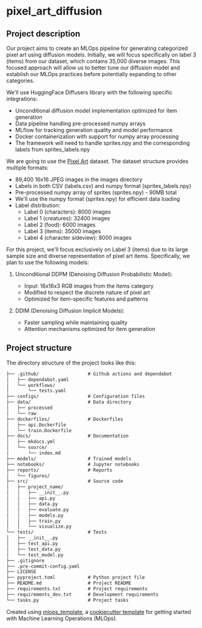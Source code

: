 # pixel_art_diffusion

## Project description
Our project aims to create an MLOps pipeline for generating categorized pixel art using diffusion models. Initially, we will focus specifically on label 3 (items) from our dataset, which contains 35,000 diverse images. This focused approach will allow us to better tune our diffusion model and establish our MLOps practices before potentially expanding to other categories.

We'll use HuggingFace Diffusers library with the following specific integrations:
- Unconditional diffusion model implementation optimized for item generation
- Data pipeline handling pre-processed numpy arrays
- MLflow for tracking generation quality and model performance
- Docker containerization with support for numpy array processing
- The framework will need to handle sprites.npy and the corresponding labels from sprites_labels.npy

We are going to use the [Pixel Art](https://www.kaggle.com/datasets/ebrahimelgazar/pixel-art) dataset. The dataset structure provides multiple formats:
- 89,400 16x16 JPEG images in the images directory
- Labels in both CSV (labels.csv) and numpy format (sprites_labels.npy)
- Pre-processed numpy array of sprites (sprites.npy) - 90MB total
- We'll use the numpy format (sprites.npy) for efficient data loading
- Label distribution:
    - Label 0 (characters): 8000 images
    - Label 1 (creatures): 32400 images
    - Label 2 (food): 6000 images
    - Label 3 (items): 35000 images
    - Label 4 (character sideview): 8000 images

For this project, we'll focus exclusively on Label 3 (items) due to its large sample size and diverse representation of pixel art items.
Specifically, we plan to use the following models:

1. Unconditional DDPM (Denoising Diffusion Probabilistic Model):
    - Input: 16x16x3 RGB images from the items category
    - Modified to respect the discrete nature of pixel art
    - Optimized for item-specific features and patterns

2. DDIM (Denoising Diffusion Implicit Models):
    - Faster sampling while maintaining quality
    - Attention mechanisms optimized for item generation

## Project structure

The directory structure of the project looks like this:
```txt
├── .github/                  # Github actions and dependabot
│   ├── dependabot.yaml
│   └── workflows/
│       └── tests.yaml
├── configs/                  # Configuration files
├── data/                     # Data directory
│   ├── processed
│   └── raw
├── dockerfiles/              # Dockerfiles
│   ├── api.Dockerfile
│   └── train.Dockerfile
├── docs/                     # Documentation
│   ├── mkdocs.yml
│   └── source/
│       └── index.md
├── models/                   # Trained models
├── notebooks/                # Jupyter notebooks
├── reports/                  # Reports
│   └── figures/
├── src/                      # Source code
│   ├── project_name/
│   │   ├── __init__.py
│   │   ├── api.py
│   │   ├── data.py
│   │   ├── evaluate.py
│   │   ├── models.py
│   │   ├── train.py
│   │   └── visualize.py
└── tests/                    # Tests
│   ├── __init__.py
│   ├── test_api.py
│   ├── test_data.py
│   └── test_model.py
├── .gitignore
├── .pre-commit-config.yaml
├── LICENSE
├── pyproject.toml            # Python project file
├── README.md                 # Project README
├── requirements.txt          # Project requirements
├── requirements_dev.txt      # Development requirements
└── tasks.py                  # Project tasks
```


Created using [mlops_template](https://github.com/SkafteNicki/mlops_template),
a [cookiecutter template](https://github.com/cookiecutter/cookiecutter) for getting
started with Machine Learning Operations (MLOps).

